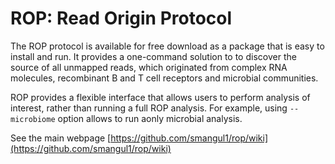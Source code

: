 # ROP: Read Origin Protocol


The ROP protocol is available for free download as a package that is easy to install and run.  It provides a one-command solution to to discover the source of all unmapped reads, which originated from complex RNA molecules, recombinant B and T cell receptors and microbial communities. 

ROP provides a flexible interface that allows users to perform analysis of interest, rather than running a full ROP analysis. For example, using `--microbiome` option allows to run aonly microbial analysis.   

See the main webpage [https://github.com/smangul1/rop/wiki](https://github.com/smangul1/rop/wiki)

